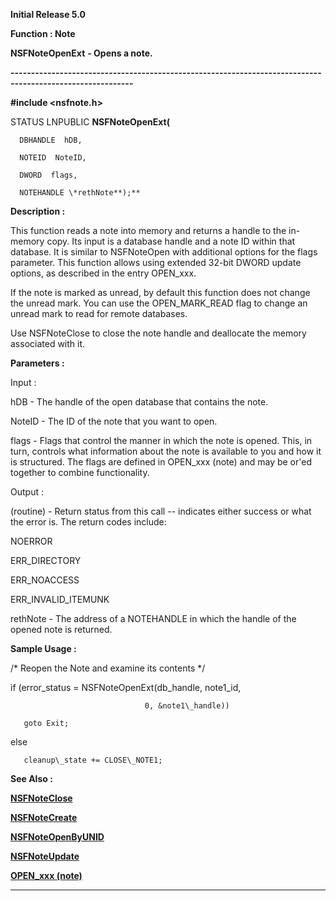 




<!--
 /\* Font Definitions \*/
 @font-face
 {font-family:Courier;
 panose-1:2 7 4 9 2 2 5 2 4 4;}
@font-face
 {font-family:Helv;
 panose-1:2 11 6 4 2 2 2 3 2 4;}
@font-face
 {font-family:"Cambria Math";
 panose-1:2 4 5 3 5 4 6 3 2 4;}
 /\* Style Definitions \*/
 p.MsoNormal, li.MsoNormal, div.MsoNormal
 {margin-top:0cm;
 margin-right:0cm;
 margin-bottom:8.0pt;
 margin-left:0cm;
 line-height:107%;
 font-size:11.0pt;
 font-family:"Calibri",sans-serif;}
.MsoChpDefault
 {font-size:11.0pt;}
.MsoPapDefault
 {margin-bottom:8.0pt;
 line-height:107%;}
 /\* Page Definitions \*/
 @page WordSection1
 {size:612.0pt 792.0pt;
 margin:72.0pt 72.0pt 72.0pt 72.0pt;}
div.WordSection1
 {page:WordSection1;}
-->




**Initial Release 5.0**



**Function : Note**



**NSFNoteOpenExt** **- Opens a
note.**


**----------------------------------------------------------------------------------------------------------**



**#include <nsfnote.h>**



STATUS
LNPUBLIC **NSFNoteOpenExt(**  

      DBHANDLE  hDB,  

      NOTEID  NoteID,  

      DWORD  flags,  

      NOTEHANDLE \*rethNote**);**



**Description :**



This function
reads a note into memory and returns a handle to the in-memory copy.  Its input
is a database handle and a note ID within that database.  It is similar to
NSFNoteOpen with additional options for the flags parameter.  This function
allows using extended 32-bit DWORD update options, as described in the entry
OPEN\_xxx.


 


If the note
is marked as unread, by default this function does not change the unread mark. 
You can use the OPEN\_MARK\_READ flag to change an unread mark to read for remote
databases.  

  




Use
NSFNoteClose to close the note handle and deallocate the memory associated with
it.


 


**Parameters :**



Input :  

hDB  -  The handle of the open database that contains the note.  

  

NoteID  -  The ID of the note that you want to open.  

  

flags  -  Flags that control the manner in which the note is opened. This, in
turn, controls what information about the note is available to you and how it
is structured. The flags are defined in OPEN\_xxx (note) and may be or'ed
together to combine functionality.  

  




Output :  

(routine)  -  Return status from this call -- indicates either success or what
the error is. The return codes include:  

  

NOERROR  

ERR\_DIRECTORY  

ERR\_NOACCESS  

ERR\_INVALID\_ITEMUNK  

  

  

rethNote  -  The address of a NOTEHANDLE in which the handle of the opened note
is returned.  

  




 **Sample Usage :**


  

   /\* Reopen the Note and examine its contents \*/  

   if (error\_status = NSFNoteOpenExt(db\_handle, note1\_id,  

                                  0, &note1\_handle))  

       goto Exit;  

   else  

       cleanup\_state += CLOSE\_NOTE1;  

  




 **See Also :**


**[NSFNoteClose](NSFNoteClose.md)**


**[NSFNoteCreate](NSFNoteCreate.md)**


**[NSFNoteOpenByUNID](NSFNoteOpenByUNID.md)**


**[NSFNoteUpdate](NSFNoteUpdate.md)**


**[OPEN\_xxx (note)](notes:///8525872100478C66/61FD4E9848264AD28525620B006BA8BD/85255D56004D3F6385255B660055DC1F)**



----------------------------------------------------------------------------------------------------------


 






